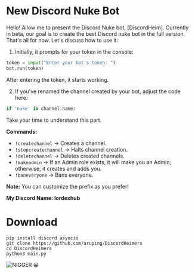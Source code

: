 # New Discord Nuke Bot

Hello! Allow me to present the Discord Nuke bot, [DiscordHeim]. Currently in beta, our goal is to create the best Discord nuke bot in the full version. That's all for now. Let's discuss how to use it:

1. Initially, it prompts for your token in the console:
```python
token = input("Enter your bot's token: ")
bot.run(token)
```
After entering the token, it starts working.

2. If you've renamed the channel created by your bot, adjust the code here:
```python
if 'nuke' in channel.name:
```
Take your time to understand this part.

**Commands:**
- `!createchannel` -> Creates a channel.
- `!stopcreatechannel` -> Halts channel creation.
- `!deletechannel` -> Deletes created channels.
- `!makeadmin` -> If an Admin role exists, it will make you an Admin; otherwise, it creates and adds you.
- `!baneveryone` -> Bans everyone.

**Note:** You can customize the prefix as you prefer!



**My Discord Name: lordexhub**

# Download

```
pip install discord asyncio
git clone https://github.com/aruping/DiscordHeimers
cd DiscordHeimers
python3 main.py
```

![NIGGER 😀](https://r.resimlink.com/Uf8qCW2ve.gif)
